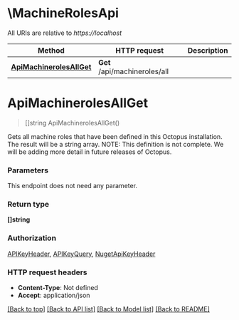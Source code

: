 # \MachineRolesApi

All URIs are relative to *https://localhost*

Method | HTTP request | Description
------------- | ------------- | -------------
[**ApiMachinerolesAllGet**](MachineRolesApi.md#ApiMachinerolesAllGet) | **Get** /api/machineroles/all | 


# **ApiMachinerolesAllGet**
> []string ApiMachinerolesAllGet()



Gets all machine roles that have been defined in this Octopus installation. The result will be a string array.  NOTE: This definition is not complete. We will be adding more detail in future releases of Octopus.


### Parameters
This endpoint does not need any parameter.

### Return type

**[]string**

### Authorization

[APIKeyHeader](../README.md#APIKeyHeader), [APIKeyQuery](../README.md#APIKeyQuery), [NugetApiKeyHeader](../README.md#NugetApiKeyHeader)

### HTTP request headers

 - **Content-Type**: Not defined
 - **Accept**: application/json

[[Back to top]](#) [[Back to API list]](../README.md#documentation-for-api-endpoints) [[Back to Model list]](../README.md#documentation-for-models) [[Back to README]](../README.md)

